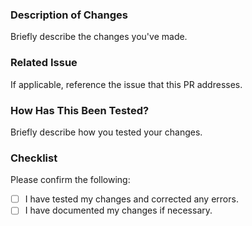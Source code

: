 ### Description of Changes
Briefly describe the changes you've made.

### Related Issue
If applicable, reference the issue that this PR addresses.

### How Has This Been Tested?
Briefly describe how you tested your changes.

### Checklist
Please confirm the following:
- [ ] I have tested my changes and corrected any errors.
- [ ] I have documented my changes if necessary.
